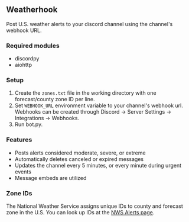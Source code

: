 ## Weatherhook

Post U.S. weather alerts to your discord channel using the channel's webhook URL.

### Required modules
* discordpy
* aiohttp

### Setup
1. Create the `zones.txt` file in the working directory with one forecast/county zone ID per line.
2. Set `WEBHOOK_URL` environment variable to your channel's webhook url.
   Webhooks can be created through Discord -> Server Settings -> Integrations -> Webhooks.
3. Run bot.py.

### Features
* Posts alerts considered moderate, severe, or extreme
* Automatically deletes canceled or expired messages
* Updates the channel every 5 minutes, or every minute during urgent events
* Message embeds are utilized

### Zone IDs
The National Weather Service assigns unique IDs to county and forecast zone in the U.S. You can look up IDs at the
[NWS Alerts page](https://alerts.weather.gov/).